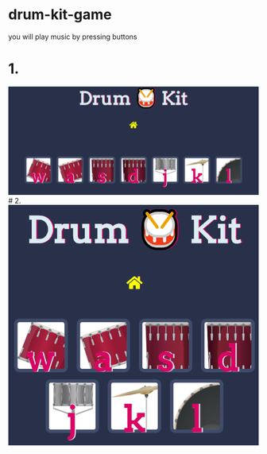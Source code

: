 # drum-kit-game
you will play music by pressing buttons
# 1.
<img src="disp_img1.png">
# 2.
<img src="disp_img2.png">
